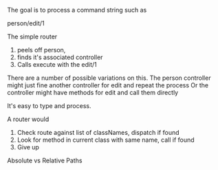 The goal is to process a command string such as

person/edit/1

The simple router
1. peels off person,
2. finds it's associated controller
3. Calls execute with the edit/1

There are a number of possible variations on this.
The person controller might just fine another controller for edit and repeat the process
Or the controller might have methods for edit and call them directly

It's easy to type and process.

A router would
1. Check route against list of classNames, dispatch if found
2. Look for method in current class with same name, call if found
3. Give up

Absolute vs Relative Paths

